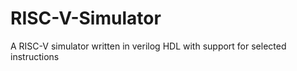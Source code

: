 # RISC-V-Simulator
A RISC-V simulator written in verilog HDL with support for selected instructions

